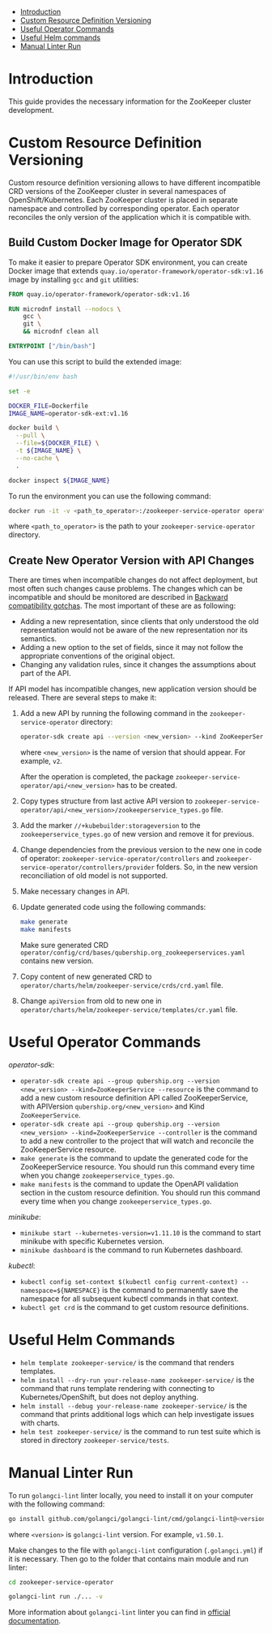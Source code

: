 - [Introduction](#introduction)
- [Custom Resource Definition Versioning](#custom-resource-definition-versioning)
- [Useful Operator Commands](#useful-operator-commands)
- [Useful Helm commands](#useful-helm-commands)
- [Manual Linter Run](#manual-linter-run)

# Introduction

This guide provides the necessary information for the ZooKeeper cluster development.

# Custom Resource Definition Versioning

Custom resource definition versioning allows to have different incompatible CRD versions of the ZooKeeper cluster in several
namespaces of OpenShift/Kubernetes. Each ZooKeeper cluster is placed in separate namespace and controlled by corresponding
operator. Each operator reconciles the only version of the application which it is compatible with.

## Build Custom Docker Image for Operator SDK

To make it easier to prepare Operator SDK environment, you can create Docker image that extends
`quay.io/operator-framework/operator-sdk:v1.16` image by installing `gcc` and `git` utilities:

```dockerfile
FROM quay.io/operator-framework/operator-sdk:v1.16

RUN microdnf install --nodocs \
    gcc \
    git \
    && microdnf clean all

ENTRYPOINT ["/bin/bash"]
```

You can use this script to build the extended image:

```sh
#!/usr/bin/env bash

set -e

DOCKER_FILE=Dockerfile
IMAGE_NAME=operator-sdk-ext:v1.16

docker build \
  --pull \
  --file=${DOCKER_FILE} \
  -t ${IMAGE_NAME} \
  --no-cache \
  .

docker inspect ${IMAGE_NAME}
```

To run the environment you can use the following command:

```sh
docker run -it -v <path_to_operator>:/zookeeper-service-operator operator-sdk-ext:v1.16
```

where `<path_to_operator>` is the path to your `zookeeper-service-operator` directory.

## Create New Operator Version with API Changes

There are times when incompatible changes do not affect deployment, but most often such changes cause problems. The changes
which can be incompatible and should be monitored are described in [Backward compatibility gotchas](https://github.com/kubernetes/community/blob/master/contributors/devel/sig-architecture/api_changes.md#backward-compatibility-gotchas).
The most important of these are as following:

* Adding a new representation, since clients that only understood the old representation would not be aware of the new
  representation nor its semantics.
* Adding a new option to the set of fields, since it may not follow the appropriate conventions of the original object.
* Changing any validation rules, since it changes the assumptions about part of the API.

If API model has incompatible changes, new application version should be released. There are several steps to make it:

1. Add a new API by running the following command in the `zookeeper-service-operator` directory:

    ```sh
    operator-sdk create api --version <new_version> --kind ZooKeeperService --resource
    ```

   where `<new_version>` is the name of version that should appear. For example, `v2`.

   After the operation is completed, the package `zookeeper-service-operator/api/<new_version>` has to
   be created.

2. Copy types structure from last active API version to
   `zookeeper-service-operator/api/<new_version>/zookeeperservice_types.go` file.

3. Add the marker `//+kubebuilder:storageversion` to the `zookeeperservice_types.go` of new version and remove it for previous.

4. Change dependencies from the previous version to the new one in code of operator:
   `zookeeper-service-operator/controllers` and `zookeeper-service-operator/controllers/provider` folders.
   So, in the new version reconciliation of old model is not supported.

5. Make necessary changes in API.

6. Update generated code using the following commands:

    ```sh
    make generate
    make manifests
    ```

   Make sure generated CRD `operator/config/crd/bases/qubership.org_zookeeperservices.yaml` contains new version.

7. Copy content of new generated CRD to `operator/charts/helm/zookeeper-service/crds/crd.yaml` file.

8. Change `apiVersion` from old to new one in `operator/charts/helm/zookeeper-service/templates/cr.yaml` file.

# Useful Operator Commands

_operator-sdk_:

* `operator-sdk create api --group qubership.org --version <new_version> --kind=ZooKeeperService --resource`
  is the command to add a new custom resource definition API called ZooKeeperService, with APIVersion
  `qubership.org/<new_version>` and Kind `ZooKeeperService`.
* `operator-sdk create api --group qubership.org --version <new_version> --kind=ZooKeeperService --controller`
  is the command to add a new controller to the project that will watch and reconcile the ZooKeeperService resource.
* `make generate` is the command to update the generated code for the ZooKeeperService resource.
  You should run this command every time when you change `zookeeperservice_types.go`.
* `make manifests` is the command to update the OpenAPI validation section in the custom resource definition.
  You should run this command every time when you change `zookeeperservice_types.go`.

_minikube_:

* `minikube start --kubernetes-version=v1.11.10` is the command to start minikube with specific Kubernetes version.
* `minikube dashboard` is the command to run Kubernetes dashboard.

_kubectl_:

* `kubectl config set-context $(kubectl config current-context) --namespace=${NAMESPACE}` is the command to permanently save
  the namespace for all subsequent kubectl commands in that context.
* `kubectl get crd` is the command to get custom resource definitions.

# Useful Helm Commands

* `helm template zookeeper-service/` is the command that renders templates.
* `helm install --dry-run your-release-name zookeeper-service/` is the command that runs template rendering with connecting
  to Kubernetes/OpenShift, but does not deploy anything.
* `helm install --debug your-release-name zookeeper-service/` is the command that prints additional logs which can help
  investigate issues with charts.
* `helm test zookeeper-service/` is the command to run test suite which is stored in directory `zookeeper-service/tests`.

# Manual Linter Run

To run `golangci-lint` linter locally, you need to install it on your computer with the following command:

```sh
go install github.com/golangci/golangci-lint/cmd/golangci-lint@<version>
```

where `<version>` is `golangci-lint` version. For example, `v1.50.1`.

Make changes to the file with `golangci-lint` configuration (`.golangci.yml`) if it is necessary.
Then go to the folder that contains main module and run linter:

```sh
cd zookeeper-service-operator
```

```sh
golangci-lint run ./... -v
```

More information about `golangci-lint` linter you can find in [official documentation](https://golangci-lint.run/).
